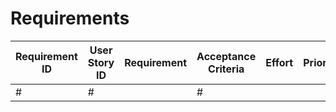 # Requirements

| Requirement ID | User Story ID | Requirement | Acceptance Criteria | Effort | Priority | Status |
|----------------|---------------|-------------|---------------------|--------|----------|--------|
| # | # |  | # |  |  |
